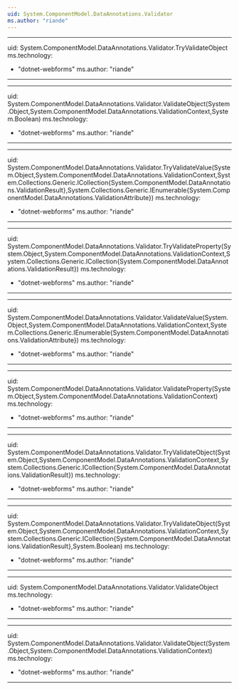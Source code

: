 ```yaml
---
uid: System.ComponentModel.DataAnnotations.Validator
ms.author: "riande"
---
```


---
uid: System.ComponentModel.DataAnnotations.Validator.TryValidateObject
ms.technology: 
  - "dotnet-webforms"
ms.author: "riande"
---

---
uid: System.ComponentModel.DataAnnotations.Validator.ValidateObject(System.Object,System.ComponentModel.DataAnnotations.ValidationContext,System.Boolean)
ms.technology: 
  - "dotnet-webforms"
ms.author: "riande"
---

---
uid: System.ComponentModel.DataAnnotations.Validator.TryValidateValue(System.Object,System.ComponentModel.DataAnnotations.ValidationContext,System.Collections.Generic.ICollection{System.ComponentModel.DataAnnotations.ValidationResult},System.Collections.Generic.IEnumerable{System.ComponentModel.DataAnnotations.ValidationAttribute})
ms.technology: 
  - "dotnet-webforms"
ms.author: "riande"
---

---
uid: System.ComponentModel.DataAnnotations.Validator.TryValidateProperty(System.Object,System.ComponentModel.DataAnnotations.ValidationContext,System.Collections.Generic.ICollection{System.ComponentModel.DataAnnotations.ValidationResult})
ms.technology: 
  - "dotnet-webforms"
ms.author: "riande"
---

---
uid: System.ComponentModel.DataAnnotations.Validator.ValidateValue(System.Object,System.ComponentModel.DataAnnotations.ValidationContext,System.Collections.Generic.IEnumerable{System.ComponentModel.DataAnnotations.ValidationAttribute})
ms.technology: 
  - "dotnet-webforms"
ms.author: "riande"
---

---
uid: System.ComponentModel.DataAnnotations.Validator.ValidateProperty(System.Object,System.ComponentModel.DataAnnotations.ValidationContext)
ms.technology: 
  - "dotnet-webforms"
ms.author: "riande"
---

---
uid: System.ComponentModel.DataAnnotations.Validator.TryValidateObject(System.Object,System.ComponentModel.DataAnnotations.ValidationContext,System.Collections.Generic.ICollection{System.ComponentModel.DataAnnotations.ValidationResult})
ms.technology: 
  - "dotnet-webforms"
ms.author: "riande"
---

---
uid: System.ComponentModel.DataAnnotations.Validator.TryValidateObject(System.Object,System.ComponentModel.DataAnnotations.ValidationContext,System.Collections.Generic.ICollection{System.ComponentModel.DataAnnotations.ValidationResult},System.Boolean)
ms.technology: 
  - "dotnet-webforms"
ms.author: "riande"
---

---
uid: System.ComponentModel.DataAnnotations.Validator.ValidateObject
ms.technology: 
  - "dotnet-webforms"
ms.author: "riande"
---

---
uid: System.ComponentModel.DataAnnotations.Validator.ValidateObject(System.Object,System.ComponentModel.DataAnnotations.ValidationContext)
ms.technology: 
  - "dotnet-webforms"
ms.author: "riande"
---
